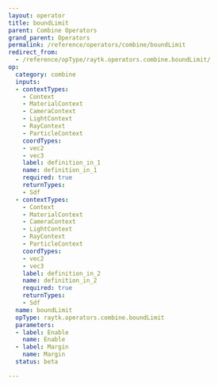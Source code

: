 ```yaml
---
layout: operator
title: boundLimit
parent: Combine Operators
grand_parent: Operators
permalink: /reference/operators/combine/boundLimit
redirect_from:
  - /reference/opType/raytk.operators.combine.boundLimit/
op:
  category: combine
  inputs:
  - contextTypes:
    - Context
    - MaterialContext
    - CameraContext
    - LightContext
    - RayContext
    - ParticleContext
    coordTypes:
    - vec2
    - vec3
    label: definition_in_1
    name: definition_in_1
    required: true
    returnTypes:
    - Sdf
  - contextTypes:
    - Context
    - MaterialContext
    - CameraContext
    - LightContext
    - RayContext
    - ParticleContext
    coordTypes:
    - vec2
    - vec3
    label: definition_in_2
    name: definition_in_2
    required: true
    returnTypes:
    - Sdf
  name: boundLimit
  opType: raytk.operators.combine.boundLimit
  parameters:
  - label: Enable
    name: Enable
  - label: Margin
    name: Margin
  status: beta

---
```

